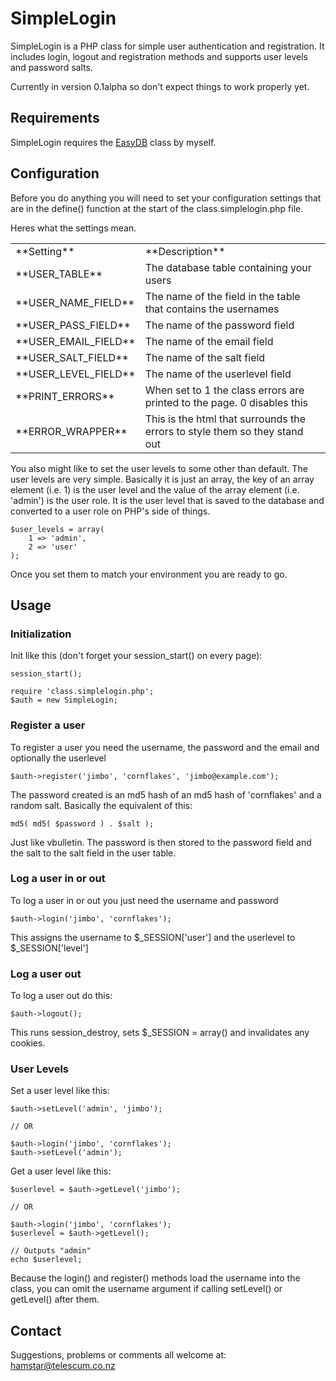 # SimpleLogin

SimpleLogin is a PHP class for simple user authentication and registration.  It includes login, logout and registration methods and supports user levels and password salts.

Currently in version 0.1alpha so don't expect things to work properly yet.

## Requirements

SimpleLogin requires the [EasyDB](http://github.com/hamstar/EasyDB) class by myself.

## Configuration

Before you do anything you will need to set your configuration settings that are in the define() function at the start of the class.simplelogin.php file.

Heres what the settings mean.

<table>
	<tr>
		<td> **Setting** </td><td> **Description** </td>
	</tr>
	<tr>
		<td> **USER_TABLE** </td><td>The database table containing your users</td>
	</tr>
	<tr>
                <td> **USER_NAME_FIELD** </td><td>The name of the field in the table that contains the usernames</td>
        </tr>
        <tr>
                <td> **USER_PASS_FIELD** </td><td>The name of the password field</td>
        </tr>
        <tr>
                <td> **USER_EMAIL_FIELD** </td><td>The name of the email field</td>
        </tr>
        <tr>
                <td> **USER_SALT_FIELD** </td><td>The name of the salt field</td>
        </tr>
        <tr>
                <td> **USER_LEVEL_FIELD** </td><td>The name of the userlevel field</td>
        </tr>
	<tr>
                <td> **PRINT_ERRORS** </td><td>When set to 1 the class errors are printed to the page.  0 disables this</td>
        </tr>
        <tr>
                <td> **ERROR_WRAPPER** </td><td>This is the html that surrounds the errors to style them so they stand out</td>
	</tr>
</table>

You also might like to set the user levels to some other than default.  The user levels are very simple.  Basically it is just an array, the key of an array element (i.e. 1) is the user level and the value of the array element (i.e. 'admin') is the user role.  It is the user level that is saved to the database and converted to a user role on PHP's side of things.

	$user_levels = array(
		1 => 'admin',
		2 => 'user'
	);

Once you set them to match your environment you are ready to go.

## Usage

### Initialization

Init like this (don't forget your session_start() on every page):

	session_start();

	require 'class.simplelogin.php';
	$auth = new SimpleLogin;

### Register a user

To register a user you need the username, the password and the email and optionally the userlevel

	$auth->register('jimbo', 'cornflakes', 'jimbo@example.com');

The password created is an md5 hash of an md5 hash of 'cornflakes' and a random salt.  Basically the equivalent of this:

	md5( md5( $password ) . $salt );

Just like vbulletin.  The password is then stored to the password field and the salt to the salt field in the user table.

### Log a user in or out

To log a user in or out you just need the username and password

	$auth->login('jimbo', 'cornflakes');

This assigns the username to $_SESSION['user'] and the userlevel to $_SESSION['level']

### Log a user out

To log a user out do this:

	$auth->logout();

This runs session_destroy, sets $_SESSION = array() and invalidates any cookies.

### User Levels

Set a user level like this:

	$auth->setLevel('admin', 'jimbo');

	// OR

	$auth->login('jimbo', 'cornflakes');
	$auth->setLevel('admin');

Get a user level like this:

	$userlevel = $auth->getLevel('jimbo');

	// OR

	$auth->login('jimbo', 'cornflakes');
	$userlevel = $auth->getLevel();

	// Outputs "admin"
	echo $userlevel;

Because the login() and register() methods load the username into the class, you can omit the username argument if calling setLevel() or getLevel() after them.

## Contact

Suggestions, problems or comments all welcome at: [hamstar@telescum.co.nz](hamstar@telescum.co.nz)
